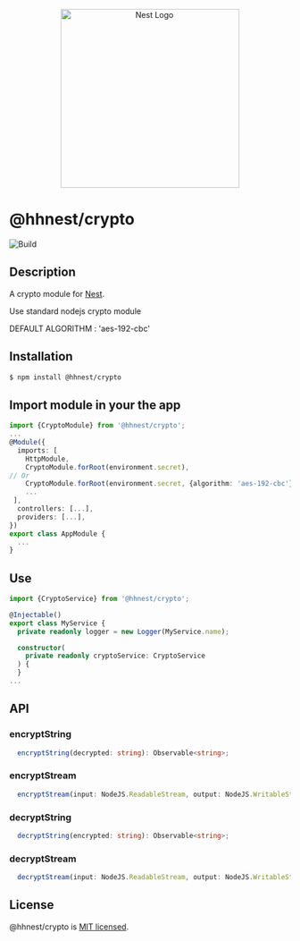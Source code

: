 <p align="center">
  <a href="http://nestjs.com/" target="blank"><img src="https://nestjs.com/img/logo_text.svg" width="320" alt="Nest Logo" /></a>
</p>

# @hhnest/crypto 

![Build](https://github.com/hhnest/crypto/workflows/Build/badge.svg)

## Description

A crypto module for [Nest](https://github.com/nestjs/nest).

Use standard nodejs crypto module

DEFAULT ALGORITHM : 'aes-192-cbc'

## Installation

```bash
$ npm install @hhnest/crypto
```

## Import module in your the app

```typescript
import {CryptoModule} from '@hhnest/crypto';
...
@Module({
  imports: [
    HttpModule,
    CryptoModule.forRoot(environment.secret),
// Or
    CryptoModule.forRoot(environment.secret, {algorithm: 'aes-192-cbc'}),
    ...
 ],
  controllers: [...],
  providers: [...],
})
export class AppModule {
  ...
}
```

## Use

```typescript
import {CryptoService} from '@hhnest/crypto';

@Injectable()
export class MyService {
  private readonly logger = new Logger(MyService.name);

  constructor(
    private readonly cryptoService: CryptoService
  ) {
  }
...
```

## API

### encryptString
```typescript
  encryptString(decrypted: string): Observable<string>;
```

### encryptStream
```typescript
  encryptStream(input: NodeJS.ReadableStream, output: NodeJS.WritableStream): Observable<void>;
```

### decryptString
```typescript
  decryptString(encrypted: string): Observable<string>;
```

### decryptStream
```typescript
  decryptStream(input: NodeJS.ReadableStream, output: NodeJS.WritableStream): Observable<void>;
```

## License

  @hhnest/crypto is [MIT licensed](LICENSE).
